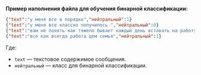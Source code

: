 **Пример наполнения файла для обучения бинарной классификации:**

```json
{"text":"у меня все в порядке","нейтральный":1}
{"text":"у меня все классно получилось ","нейтральный":0}
{"text":"вам не понять как тяжело бывает каждый день вставать на работу в шесть утра и два часа тащиться в общественном транспорте","нейтральный":0}
{"text":"все как всегда работа дом семья","нейтральный":1}
```

Где:
* `text` — текстовое содержимое сообщения.
* `нейтральный` — класс для бинарной классификации.